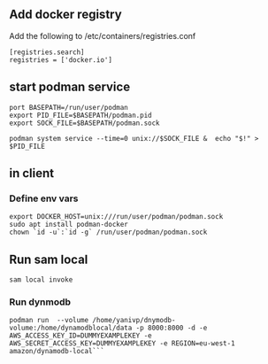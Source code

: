 ## Add docker registry 
Add the following to /etc/containers/registries.conf
```
[registries.search]
registries = ['docker.io']
```

## start podman service
```
port BASEPATH=/run/user/podman
export PID_FILE=$BASEPATH/podman.pid
export SOCK_FILE=$BASEPATH/podman.sock

podman system service --time=0 unix://$SOCK_FILE &  echo "$!" > $PID_FILE
```

## in client
### Define env vars
```
export DOCKER_HOST=unix:///run/user/podman/podman.sock
sudo apt install podman-docker
chown `id -u`:`id -g` /run/user/podman/podman.sock
```

## Run sam local 
```
sam local invoke
```

### Run dynmodb 
```
podman run  --volume /home/yanivp/dnymodb-volume:/home/dynamodblocal/data -p 8000:8000 -d -e AWS_ACCESS_KEY_ID=DUMMYEXAMPLEKEY -e AWS_SECRET_ACCESS_KEY=DUMMYEXAMPLEKEY -e REGION=eu-west-1 amazon/dynamodb-local```
